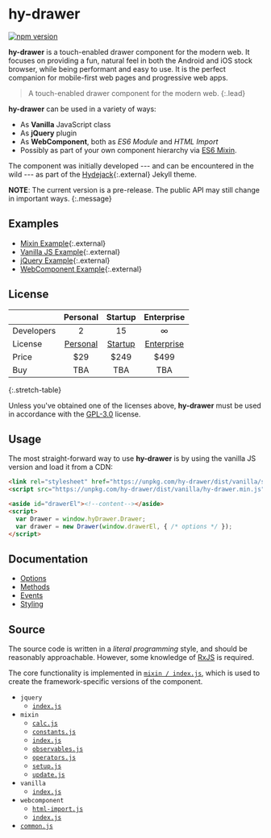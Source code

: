 # hy-drawer

[![npm version](https://badge.fury.io/js/hy-drawer.svg)](https://badge.fury.io/js/hy-drawer)

**hy-drawer** is a touch-enabled drawer component for the modern web.
It focuses on providing a fun, natural feel in both the Android and iOS stock browser,
while being performant and easy to use.
It is the perfect companion for mobile-first web pages and progressive web apps.

> A touch-enabled drawer component for the modern web.
{:.lead}

**hy-drawer** can be used in a variety of ways:
* As **Vanilla** JavaScript class
* As **jQuery** plugin
* As **WebComponent**, both as *ES6 Module* and *HTML Import*
* Possibly as part of your own component hierarchy via [ES6 Mixin][esmixins].

The component was initially developed --- and can be encountered in the wild ---
as part of the [Hydejack](https://qwtel.com/hydejack/){:.external} Jekyll theme.

**NOTE**: The current version is a pre-release. The public API may still change in important ways.
{:.message}


## Examples
* [Mixin Example](example/mixin/index.html){:.external}
* [Vanilla JS Example](example/vanilla/index.html){:.external}
* [jQuery Example](example/jquery/index.html){:.external}
* [WebComponent Example](example/webcomponent/index.html){:.external}


## License

|            | Personal       | Startup       | Enterprise       |
|:-----------|:--------------:|:-------------:|:----------------:|
| Developers | 2              | 15            | ∞                |
| License    | [Personal][pl] | [Startup][sl] | [Enterprise][el] |
| Price      | $29            | $249          | $499             |
| Buy        | TBA  | TBA | TBA    |
{:.stretch-table}

[pl]: licenses/personal.md
[sl]: licenses/startup.md
[el]: licenses/enterprise.md

Unless you've obtained one of the licenses above, **hy-drawer** must be used in accordance with the [GPL-3.0](LICENSE.md) license.


## Usage
The most straight-forward way to use **hy-drawer** is by using the vanilla JS version and load it from a CDN:

~~~html
<link rel="stylesheet" href="https://unpkg.com/hy-drawer/dist/vanilla/style.css">
<script src="https://unpkg.com/hy-drawer/dist/vanilla/hy-drawer.min.js"></script>
~~~

~~~html
<aside id="drawerEl"><!--content--></aside>
<script>
  var Drawer = window.hyDrawer.Drawer;
  var drawer = new Drawer(window.drawerEl, { /* options */ });
</script>
~~~


## Documentation

* [Options](doc/options.md)
* [Methods](doc/methods.md)
* [Events](doc/events.md)
* [Styling](doc/styling.md)


## Source
The source code is written in a *literal programming* style, and should be reasonably approachable.
However, some knowledge of [RxJS] is required.

The core functionality is implemented in [`mixin / index.js`](doc/source/mixin/index.md),
which is used to create the framework-specific versions of the component.

* `jquery`
  * [`index.js`](doc/source/jquery/index.md)
* `mixin`
  * [`calc.js`](doc/source/mixin/calc.md)
  * [`constants.js`](doc/source/mixin/constants.md)
  * [`index.js`](doc/source/mixin/index.md)
  * [`observables.js`](doc/source/mixin/observables.md)
  * [`operators.js`](doc/source/mixin/operators.md)
  * [`setup.js`](doc/source/mixin/setup.md)
  * [`update.js`](doc/source/mixin/update.md)
* `vanilla`
  * [`index.js`](doc/source/vanilla/index.md)
* `webcomponent`
  * [`html-import.js`](doc/source/webcomponent/html-import.md)
  * [`index.js`](doc/source/webcomponent/index.md)
* [`common.js`](doc/source/common.md)


[esmixins]: http://justinfagnani.com/2015/12/21/real-mixins-with-javascript-classes/
[rxjs]: https://github.com/ReactiveX/rxjs
